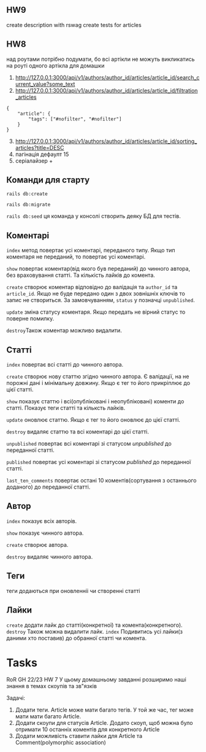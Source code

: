 ## HW9
create description with rswag
create tests for articles


## HW8
над роутами потрібно подумати, бо всі артікли не можуть викликатись на роуті одного артікла
для домашки
1. http://127.0.0.1:3000/api/v1/authors/author_id/articles/article_id/search_current_value?some_text
2. http://127.0.0.1:3000/api/v1/authors/author_id/articles/article_id/filtration_articles
```
{
    "article": {
        "tags": ["#nofilter", "#nofilter"]
    }
}
```
3. http://127.0.0.1:3000/api/v1/authors/author_id/articles/article_id/sorting_articles?title=DESC
4. пагінація дефаулт 15
5. серіалайзер +



## Команди для старту
`rails db:create`

`rails db:migrate`

`rails db:seed` ця команда у консолі створить деяку БД для тестів.

## Коментарі
`index` метод повертає усі коментарі, переданого типу. Якщо тип коментаря не переданий, то повертає усі коментарі.

`show` повертає коментар(від якого був переданий) до чинного автора, без враховування статті. Та кількість лайків до комента.

`create` створює коментар відповідно до валідація та `author_id` та `article_id`. Якщо не буде передано один з двох зовнішніх ключів то запис не створиться.
За замовчуванням, `status` у позначці `unpublished`.

`update` зміна статусу коментаря. Якщо передать не вірний статус то поверне помилку.

`destroy`Також коментар можливо видалити.

## Статті
`index` повертає всі статті до чинного автора.

`create` створює нову статтю згідно чинного автора. Є валідації, на не порожні дані і мінімальну довжину. Якщо є тег то його прикріплює до цієї статті.

`show` показує статтю і всі(опубліковані і неопубліковані) коменти до статті. Показує теги статті та кільксть лайків.

`update` оновлює статтю. Якщо є тег то його оновлює до цієї статті.

`destroy` видаляє статтю та всі коментарі до цієї статті.

`unpublished` повертає всі коментарі зі статусом *unpublished* до переданної статті.

`published` повертає усі коментарі зі статусом *published* до переданної статті.

`last_ten_comments` повертає остані 10 коментів(сортування з останнього доданого) до переданної статті.


## Автор
`index` показує всіх авторів.

`show` показує чинного автора.

`create` створює автора.

`destroy` видаляє чинного автора.

## Теги
теги додаються при оновленніі чи створенні статті

## Лайки
`create` додати лайк до статті(конкретної) та комента(конкретного).
`destroy` Також можна видалити лайк.
`index` Подивитись усі лайки(з даними хто поставив) до обранної статті чи комента.


# Tasks

RoR GH 22/23 HW 7
У цьому домашньому завданні розширимо наші знання в темах скоупів та зв"язків

Задачі:
1) Додати теги. Article може мати багато тегів. У той же час, тег може мати мати багато Article.
2) Додати скоупи для статусів Article.
   Додато скоуп, щоб можна було отримати 10 останніх коментів для конкретного Article
3)  Додати можливість ставити лайки для Article та Comment(polymorphic association)